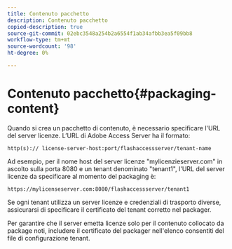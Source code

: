 ```yaml
---
title: Contenuto pacchetto
description: Contenuto pacchetto
copied-description: true
source-git-commit: 02ebc3548a254b2a6554f1ab34afbb3ea5f09bb8
workflow-type: tm+mt
source-wordcount: '98'
ht-degree: 0%

---
```


# Contenuto pacchetto{#packaging-content}

Quando si crea un pacchetto di contenuto, è necessario specificare l&#39;URL del server licenze. L’URL di Adobe Access Server ha il formato:

```
http(s):// license-server-host:port/flashaccessserver/tenant-name
```

Ad esempio, per il nome host del server licenze &quot;mylicenzieserver.com&quot; in ascolto sulla porta 8080 e un tenant denominato &quot;tenant1&quot;, l&#39;URL del server licenze da specificare al momento del packaging è:

```
https://mylicenseserver.com:8080/flashaccessserver/tenant1
```

Se ogni tenant utilizza un server licenze e credenziali di trasporto diverse, assicurarsi di specificare il certificato del tenant corretto nel packager.

Per garantire che il server emetta licenze solo per il contenuto collocato da package noti, includere il certificato del packager nell&#39;elenco consentiti del file di configurazione tenant.
